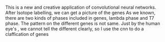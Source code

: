 This is a new and creative application of convolutional neural networks. After Isotope labelling, we can get a picture of the genes
As we known, there are two kinds of phases included in genes, lambda phase and T7 phase. The pattern on the different genes is not same. Just by the human eye's , we cannot tell the different clearly, so I use the cnn to do a claffication of genes
